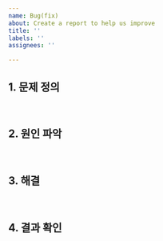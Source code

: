 ```yaml
---
name: Bug(fix)
about: Create a report to help us improve
title: ''
labels: ''
assignees: ''

---
```


## 1. 문제 정의

<br>

## 2. 원인 파악

<br>

## 3. 해결

<br>

## 4. 결과 확인
